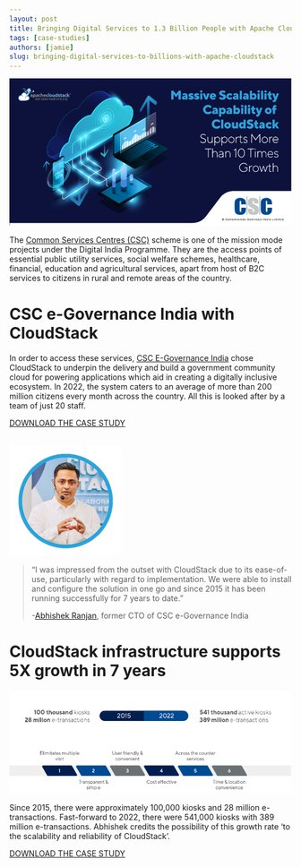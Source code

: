 ```yaml
---
layout: post
title: Bringing Digital Services to 1.3 Billion People with Apache CloudStack
tags: [case-studies]
authors: [jamie]
slug: bringing-digital-services-to-billions-with-apache-cloudstack
---
```


[![](banner.png "CSC")](/blog/bringing-digital-services-to-billions-with-apache-cloudstack)

The [Common Services Centres (CSC)](https://csc.gov.in/) scheme is one of the
mission mode projects under the Digital India Programme. They are the access
points of essential public utility services, social welfare schemes, healthcare,
financial, education and agricultural services, apart from host of B2C services
to citizens in rural and remote areas of the country.

<!-- truncate -->

# CSC e-Governance India with CloudStack

In order to access these services, [CSC E-Governance India](https://csc.gov.in/)
chose CloudStack to underpin the delivery and build a government community cloud
for powering applications which aid in creating a digitally inclusive ecosystem.
In 2022, the system caters to an average of more than 200 million citizens every
month across the country. All this is looked after by a team of just 20 staff.

<a class="button button--primary" href="/files/cloudstack-case-study-csc-e-govermance-2023.pdf" target="_blank">DOWNLOAD THE CASE STUDY</a>
<br/>
<br/>

![](abhishek.png "Abhishek Ranjan")

>“I was impressed from the outset with CloudStack due to its ease-of-use,
>particularly with regard to implementation. We were able to install and
>configure the solution in one go and since 2015 it has been running successfully
>for 7 years to date.”
>
>-[Abhishek Ranjan](https://www.linkedin.com/in/abhishekranjan/), former CTO of CSC e-Governance India

# CloudStack infrastructure supports 5X growth in 7 years

![](csc.png "CSC")

Since 2015, there were approximately 100,000 kiosks and 28 million
e-transactions. Fast-forward to 2022, there were 541,000 kiosks with 389
million e-transactions. Abhishek credits the possibility of this growth rate ‘to
the scalability and reliability of CloudStack’.

<a class="button button--primary" href="/files/cloudstack-case-study-csc-e-govermance-2023.pdf" target="_blank">DOWNLOAD THE CASE STUDY</a>
